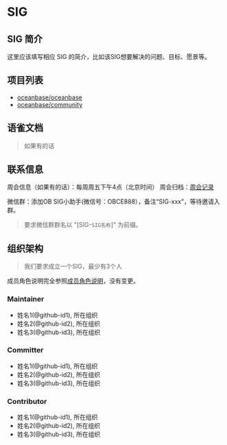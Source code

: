 # SIG <sig-name>

## SIG 简介

这里应该填写相应 SIG 的简介，比如该SIG想要解决的问题、目标、愿景等。

## 项目列表

- [oceanbase/oceanbase](https://github.com/oceanbase/oceanbase)
- [oceanbase/community](https://github.com/oceanbase/community)

## 语雀文档
> 如果有的话

## 联系信息

周会信息（如果有的话）：每周周五下午4点（北京时间）
周会归档：[周会记录](https://oceanbase.yuque.com/org-wiki-obtech-vh7w9r/imzr6c/sm9xzu63xq2688wz)

微信群：添加OB SIG小助手(微信号：OBCE888），备注“SIG-xxx”，等待邀请入群。

> 要求微信群群名以 "[SIG-`SIG名称`]" 为前缀。

## 组织架构
> 我们要求成立一个SIG，最少有3个人

成员角色说明完全参照[成员角色说明](../membership.md)，没有变更。

### Maintainer

- 姓名1(@github-id1), 所在组织
- 姓名2(@github-id2), 所在组织
- 姓名3(@github-id3), 所在组织

### Committer

- 姓名1(@github-id1), 所在组织
- 姓名2(@github-id2), 所在组织
- 姓名3(@github-id3), 所在组织

### Contributor

- 姓名1(@github-id1), 所在组织
- 姓名2(@github-id2), 所在组织
- 姓名3(@github-id3), 所在组织
